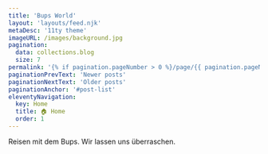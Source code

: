 ```yaml
---
title: 'Bups World'
layout: 'layouts/feed.njk'
metaDesc: '11ty theme'
imageURL: /images/background.jpg
pagination: 
  data: collections.blog
  size: 7
permalink: '{% if pagination.pageNumber > 0 %}/page/{{ pagination.pageNumber }}{% endif %}/index.html'
paginationPrevText: 'Newer posts'
paginationNextText: 'Older posts'
paginationAnchor: '#post-list'
eleventyNavigation:
  key: Home
  title: 🏠 Home
  order: 1
---
```

Reisen mit dem Bups. Wir lassen uns überraschen. 